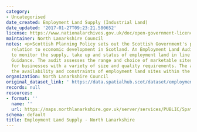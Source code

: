 ```yaml
---
category:
- Uncategorised
date_created: Employment Land Supply (Industrial Land)
date_updated: '2017-01-27T09:23:21.580652'
license: https://www.nationalarchives.gov.uk/doc/open-government-licence/version/3/
maintainer: North Lanarkshire Council
notes: <p>Scottish Planning Policy sets out the Scottish Government's policies in
  relation to economic development in Scotland. An Employment Land Audit is produced
  to monitor the supply, take up and status of employment land in line with National
  Guidance. The audit assesses the range and choice of marketable sites and locations
  for businesses with a variety of size and quality requirements. The audit identifies
  the availability and constraints of employment land sites within the local authority.</p>
organization: North Lanarkshire Council
original_dataset_link: ' https://data.spatialhub.scot/dataset/employment_land_supply-nl'
records: null
resources:
- format: ''
  name: ''
  url: https://maps.northlanarkshire.gov.uk/server/services/PUBLIC/SpatialHubLayers/MapServer/WFSServer?request=GetCapabilities&service=WFS
schema: default
title: Employment Land Supply - North Lanarkshire
---
```

